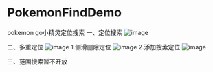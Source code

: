 # PokemonFindDemo
pokemon go小精灵定位搜索
一、定位搜索
![image](https://github.com/asqq131/PokemonFindDemo/blob/master/image1.png)

二、多重定位
![image](https://github.com/asqq131/PokemonFindDemo/blob/master/image2.png)
1.侧滑删除定位
![image](https://github.com/asqq131/PokemonFindDemo/blob/master/image3.png)
2.添加搜索定位
![image](https://github.com/asqq131/PokemonFindDemo/blob/master/image4.png)

三、范围搜索暂不开放